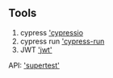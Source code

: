 
## Tools 

1. cypress ['cypressio]('https://github.com/cypress-io)
2. cypress run ['cypress-run]('https://docs.cypress.io/guides/guides/module-api.html#cypress-run)
3. JWT ['jwt']('https://jwt.io/)







 API: ['supertest'](https://github.com/visionmedia/supertest)